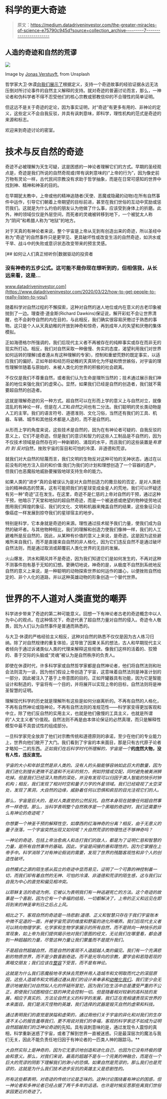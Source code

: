 # 科学的更大奇迹

> 原文：<https://medium.datadriveninvestor.com/the-greater-miracles-of-science-e75790c945d?source=collection_archive---------7----------------------->

## 人造的奇迹和自然的荒谬

![](img/c24c29121ed10a80bc03bc4e67a25134.png)

Image by [Jonas Verstuyft](https://unsplash.com/@verstuyftj), from Unsplash

哲学家大卫·休谟[向我们展示了](https://medium.com/@benjamincain8/why-miracle-stories-are-unreasonable-2f95e0598e9e?source=friends_link&sk=05a44c5577b7d9da82dc5fdc816db7d7)根据定义，支持一个奇迹故事的经验证据永远无法压倒对所讨论事件的自然主义解释的支持。就对奇迹的普遍讨论而言，那么，一神论者和伪科学者不得不忍受他们的核心宗教或邪教信仰的不合理性的简单证明。

但这远不是关于奇迹的定论，因为事实证明，对“奇迹”有更多有用的、非神论的定义，这些定义不会自我反驳，并具有讽刺意味，即科学，理性机构的范式是奇迹的来源和标志。

欢迎来到奇迹讨论的密室。

# 技术与反自然的奇迹

奇迹不必被理解为天生可疑，这是困惑的一神论者理解它们的方式。早期的圣经观点是，奇迹是我们所说的自然奇观或(带有讽刺意味的)“上帝的行为”，因为像史前万物有灵论一样，古代民间宗教没有求助于哲学抽象，而是在日常可感知的世界中找到神、精神和神圣的目的。

在早期犹太教中，上帝或他的精神追随者(天使、恶魔或隐藏的动物)在所有自然事件中运作，引导它们朝着上帝期望的目标前进，甚至在我们世俗的互动中奖励或惩罚我们。这就是为什么约伯的朋友认为他做了什么事，应该受到身体上的折磨。此外，神的领域仅仅是外层空间，而死者的灵魂被转移到地下，一个被犹太人称为“阴间”和希腊人称为“地狱”的地方。

对于天真的有神论者来说，整个宇宙是上帝从无到有创造出来的奇迹，所以圣经中称为“奇迹”的自然事件只是更罕见、更具破坏性或改变生活的自然奇迹，如洪水或干旱、战斗中的失败或意识状态改变带来的预言灵感。

[](https://www.datadriveninvestor.com/2020/03/22/how-to-get-people-to-really-listen-to-you/) [## 如何让人们真正倾听你|数据驱动的投资者

### 没有神奇的五步公式。这可能不是你现在想听到的，但相信我，从长远来看，这是…

www.datadriveninvestor.com](https://www.datadriveninvestor.com/2020/03/22/how-to-get-people-to-really-listen-to-you/) 

随着科学对自然过程的不懈探索，这种对自然的迷人地位或内在意义的古老印象被抛到了一边。理查德·道金斯(Richard Dawkins)保证说，解开彩虹不会让世界清醒，也不会剥夺自然的内在目的，与此相反，我们确实很容易厌倦过于熟悉的事物。这只是个人从天真幼稚的开放到神奇和惊奇，再到成年人的失望和厌倦的集体模拟。

正如海德格尔所强调的，我们后现代主义者不再被存在的纯粹事实或存在而非无的现实所打动。相反，我们对自然采取一种傲慢、务实的态度，渴望利用我们对世界如何运转的理解(或者遵从有这种理解的专家)，控制和重塑荒野的既定事实，以适应我们的偏好。正如年龄和经历将幼稚的天真转化为怀疑和愤世嫉俗，对宇宙的理性理解伴随着与原始的、未被人类化的世界的积极的社会疏离。

不仅仅是我们不尊重自然，或者我们认为生命是理所当然的；技术通过展示我们神圣的地位来强化我们的虚荣心。显然，如果我们已经是自然的创造者，我们就不需要超自然的创造者。

这就是理解奇迹的另一种方式。超自然可以在形而上学的意义上与自然对立，就像混乱的有神论一样，但是在*人工*和*自然*之间也有二分法。我们聪明的灵长类动物是人工的主宰。我们的语言符号、道德准则、文化习俗，当然还有我们的工具、机器、车辆、城市和其他技术都是人造的，而不是自然的。

从形而上学的角度来说，这些技术是自然的，因为在有神论者可疑的、自我反驳的意义上，它们不是奇迹。但是我们的意识和智力的这些人工制品是不自然的，因为不仅技术领域是自然存在的一种新颖的、涌现的水平，而且我们的这些装置是*有意的* *到* *反对*自然，挫败宇宙的盲目和可怕的冷漠、非道德和荒谬。

就我们对大自然的轻蔑而言，我们文明的生物反对这种可怕的无神状态，通过在以前没有的地方注入目的和价值:我们为我们的计划和理想创造了一个容器的遗产，但我们也恶魔般地威胁要摧毁地球支持生命的能力。

如果人类的“进步”真的会被误认为是对大自然创造力的撒旦般的否定，是对人类统治的精神病态的赞美，这有可能把我们的星球变成金星人的荒地，我们可以怀疑还有另一种“奇迹”正在发生。在这里，奇迹不是仁慈的上帝对自然的干预，通过这种干预，他暗示了天堂和地狱的超自然奇迹，而是一个被迷惑或绝望的物种徒劳地试图用我们辉煌的象征、我们的文化、文明和机器来掩盖自然的结果，这些象征只会像癌症一样发展到掠夺我们的星球宿主的地步。

特别是科学，它本身就是奇迹的来源。理性通过技术赋予我们力量，使我们成为自然的破坏者。与其他物种相比，我们的理解和创造力使我们像神一样，我们的人工避难所是反自然的，因此，从某种有价值的意义上来说，是奇迹。这是因为这些避难所来自我们，而不是直接来自自然的非人格化，因为它们违反自然不是通过破坏自然法则，而是通过取消或颠覆前人类化世界的无目的发展。

火山爆发、洪水和飓风并不是奇迹，因为我们知道它们是如何发生的，不再对这种不测事件抱有基于无知的幻想。更确切地说，神奇的是，从极度不自然到系统地反自然的意义上来说，是一种聪明的动物探索世界如何运作的雄心，以便挫败自然给定的、非个人化的道路，并以这种英雄动物的形象创造一个替代世界。

# 世界的不人道对人类直觉的嘲弄

科学进步带来了奇迹的第二种可能意义。回想一下有神论者古老的奇迹概念中以人为中心的观点。在这种情况下，奇迹代表了超自然力量对自然的侵入。奇迹令人敬畏，因为人们认为自然事件是普通而熟悉的。

与大卫·休谟的严格经验主义相反，这种对自然的熟悉不仅仅是因为古人练习归纳。除了对自然规律的重复体验，这导致了因果关系的想法，古人和早期现代主义者倾向于通过诉诸类似人类的代理来解释这些规律。像我们这样的活着的、狡猾的、善于交际的头脑或“灵魂”被认为是自然秩序的负责人。

即使在休谟时代，许多科学家或自然哲学家都是自然神论者，他们将自然法则和社会法则混为一谈，因为他们假设上帝创造了宇宙，这意味着自然法则是神圣计划的一部分，因此被注入了基于上帝意图的目的。正如开罐器具有功能，因为它是智能设计和制造的，宇宙将有一个目的，并将展开以实现上帝的目标，自然法则将是神圣智慧的证明。

理解现代科学的历史就是理解所有这些是如何分崩离析的。不再有自然的人格化，不再有自然神论或隐神论，不再有自然法则的准规范性——科学家变得更加客观和中立，除了他们反自然的实用主义，也就是他们傲慢的工具主义，也就是所谓的“人文主义者”价值观。自然法则不再是由本体论保证的必然真理，而只是解释性模型中最不具尝试性的组成部分。

一旦科学家完全放弃了他们对宗教传统和道德原则的承诺，至少在他们的专业能力上，世界向他们敞开了大门。我们看到了宇宙的本来面目，那是只有古代原子论者才略知一二的东西。*正如我们在后科学时代所理解的，宇宙是一个*[](https://medium.com/@benjamincain8/whats-more-grotesque-god-or-godless-nature-92d461b2dbb0?sk=c8964fd61902e6306de5d2022637f10e)**的庞然大物，没有人性，违反直觉。**

*宇宙的大小和年龄显然是非人类的。没有人的头脑能够容纳如此巨大的数量，因为我们进化到擅长更微不足道和不光彩的努力，例如狩猎或交配，同时避免被美洲狮吃掉。但是我们已经深入物质的深处，并没有发现可以归因于类人智能的快乐时钟机构；相反，我们发现了相对时空和量子力学的外星领域。我们已经窥视了太空深处，发现了黑洞，大自然的边缘，威胁着任何以恐惧和疯狂的目光注视它们的人。*

*那么，宇宙是巨大的，是对人类直觉的公然反抗。自然本身现在就像任何超自然事件一样奇怪。那么，当科学表明整个自然秩序是一个黑暗的奇迹时，我们还需要什么有神论的奇迹呢？*

*你想要一个神圣干预的解释性空，如摩西的红海神奇的分离？相反，由于无意义的量子涨落，一个宇宙突然出现又如何呢？大自然荒谬的物理性还不够神奇吗？*

*一神论的奇迹，包括上帝治愈病人和击打我们的敌人，都是为了证明仁慈和智慧的力量，是所有自然事件的基础。因此，宇宙是间接的善和理性的，因为它掌握在上帝手中。科学消除了对有神论假说的需要，发现了世界的残酷客观性和非个人的创造性破坏。*

*自然模式之源的陌生感从孤立的奇迹中显而易见，证明了一个可靠的神控制着一切，而我们却有着自然的无神、可怕的冷漠、非道德和荒谬的陌生感，这与我们以自我为中心的直觉和偏见相冲突。*

*以耶稣复活的奇迹为例，它被认为表明我们有一种逃避死亡的方法。这个奇迹的故事是一个喜剧，因为它有一个幸福的结局，一切都解决了，上帝的正义和远见在即将到来的神圣审判日之后占上风。*

*相比之下，客观自然的奇迹是一场悲剧:道德、正义和智慧只存在于我们宇宙账本中微不足道的一面，并被宇宙荒谬的维度和野蛮的进化所嘲弄。我们后现代主义者可以转向物理学家、化学家和生物学家展示的所有自然，而不是转向一种快乐的异常现象，如上帝为我们提供揭示他对我们意图的经文，无论我们在哪里看，都会遇到一种超越的力量，尽管这种力量让我们蒙羞而不是提升我们。*

*不是超自然超越自然，而是自然的客观不人道超越人类的偏见。我们有一个充满悲剧的物质世界，而不是少数喜剧奇迹。而不是光导向的宗教，要学会和若隐若现的黑暗交朋友；我们应该在[整容](https://medium.com/@benjamincain8/why-god-is-a-lovecraftian-monster-babb74cc853b?sk=d30c488eb38c55176918f2f03bd03295)下受苦，而不是有神论。*

*这就是为什么我们恶魔般地寻求抹去荒野并用人造城市和文明取而代之的深层原因，这些人造城市和文明通过遵从我们的设计来奉承和[幼稚化我们](https://medium.com/@benjamincain8/american-infantilization-and-the-age-of-reason-2da7faf92c34?sk=a76c121e43a5314438d12c81e04be822)。我们至少会无意识地被我们对自然拟人化的怀疑所冒犯，因为我们在生活中总是遭受严重的不公正，即使我们试图相信仁慈的神灵会控制一切。但是随着相对较新的高科技的发展，相应于真实的、方法论自然主义的科学的发展，我们正在竞相谴责现实世界的本来面目。我们是消灭怪物的英雄，我们选择的武器是毁灭自然的虚荣和科技。*

*通过表明我们的直觉是狭隘和虚荣的，通过用他们关于宇宙的异化和对我们的生存漠不关心的报告羞辱我们，更不用说对我们的幸福，客观的科学家还不如成为证明自然超越我们的泛神论奇迹*的先知。具有讽刺意味的是，通过发现令人震惊的真相，科学重新迷惑了宇宙，或者了解到世界一直被迷惑。只是最深层次的魔法与我们无关，因此不能负责任地归因于有神论者的一匹类人神的跟踪马。**

*大自然实际上是神奇的，因为它无意识地创造和进化自己，也因为它没有终极的理由和意义。那么，对我们来说，最高的超越不是与一个完美的神融合，而是在一个巨大的荒谬的阴影下理解我们的渺小的恐惧。如果自然是荒谬的，那么我们也是荒谬的，这就是为什么我们技术进步反抗的英雄主义是悲剧性的。*

*所有这些都表明，对奇迹的传统讨论是乏味的。这种讨论围绕着有神论的困惑，但一神论者和多神论者已经占据了两千多年的话语。也许是时候反思那些离我们世俗家园更近的奇迹了。*